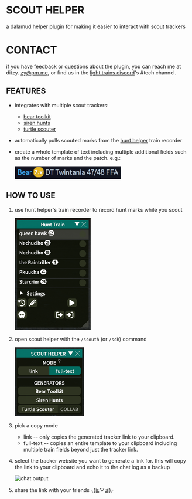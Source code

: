 # SCOUT HELPER

a dalamud helper plugin for making it easier to interact with scout trackers

# CONTACT
if you have feedback or questions about the plugin, you can reach me at ditzy.
zy@pm.me, or find us in the
[light trains discord](https://discord.gg/9YjuHqVG)'s #tech channel.

## FEATURES

* integrates with multiple scout trackers:
	* [bear toolkit](https://tracker.beartoolkit.com/train)
	* [siren hunts](https://www.sirenhunts.com/scouting)
	* [turtle scouter](https://scout.wobbuffet.net/)
* automatically pulls scouted marks from the
	[hunt helper](https://github.com/imaginary-png/HuntHelper) train recorder
* create a whole template of text including multiple additional fields such 
  as the number of marks and the patch. e.g.:

  ![full text example](./images/full-text-example.png)

## HOW TO USE

1. use hunt helper's train recorder to record hunt marks while you scout

	![hunt helper train recorder](./images/hunt-helper-train.png)

2. open scout helper with the `/scouth` (or `/sch`) command

	![scout helper main window](./images/main-window.png)

3. pick a copy mode
	* link -- only copies the generated tracker link to your clipboard.
	* full-text -- copies an entire template to your clipboard including 
	  multiple train fields beyond just the tracker link.

4. select the tracker website you want to generate a link for. this will copy
   the link to your clipboard and echo it to the chat log as a backup

	![chat output](./images/output.png)

5. share the link with your friends ⸜(≧▽≦)⸝
